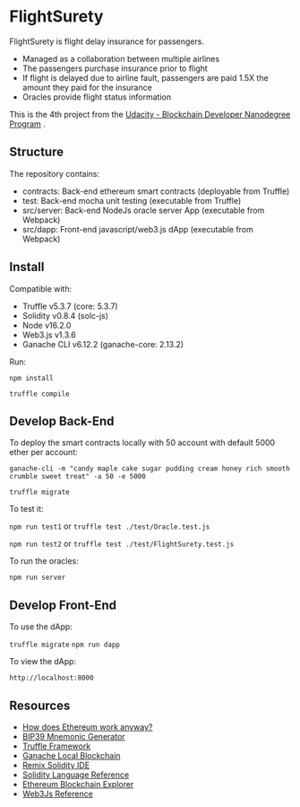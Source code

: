# FlightSurety

FlightSurety is flight delay insurance for passengers.

- Managed as a collaboration between multiple airlines
- The passengers purchase insurance prior to flight
- If flight is delayed due to airline fault, passengers are paid 1.5X the amount they paid for the insurance
- Oracles provide flight status information

This is the 4th project from
the [Udacity - Blockchain Developer Nanodegree Program](https://www.udacity.com/course/blockchain-developer-nanodegree--nd1309)
.

## Structure

The repository contains:

- contracts: Back-end ethereum smart contracts (deployable from Truffle)
- test: Back-end mocha unit testing (executable from Truffle)
- src/server: Back-end NodeJs oracle server App (executable from Webpack)
- src/dapp: Front-end javascript/web3.js dApp (executable from Webpack)

## Install

Compatible with:

* Truffle v5.3.7 (core: 5.3.7)
* Solidity v0.8.4 (solc-js)
* Node v16.2.0
* Web3.js v1.3.6
* Ganache CLI v6.12.2 (ganache-core: 2.13.2)

Run:

`npm install`

`truffle compile`

## Develop Back-End

To deploy the smart contracts locally with 50 account with default 5000 ether per account:

`ganache-cli -m "candy maple cake sugar pudding cream honey rich smooth crumble sweet treat" -a 50 -e 5000`

`truffle migrate`

To test it:

`npm run test1` or `truffle test ./test/Oracle.test.js`

`npm run test2` or `truffle test ./test/FlightSurety.test.js`

To run the oracles:

`npm run server`

## Develop Front-End

To use the dApp:

`truffle migrate`
`npm run dapp`

To view the dApp:

`http://localhost:8000`

## Resources

* [How does Ethereum work anyway?](https://medium.com/@preethikasireddy/how-does-ethereum-work-anyway-22d1df506369)
* [BIP39 Mnemonic Generator](https://iancoleman.io/bip39/)
* [Truffle Framework](http://truffleframework.com/)
* [Ganache Local Blockchain](http://truffleframework.com/ganache/)
* [Remix Solidity IDE](https://remix.ethereum.org/)
* [Solidity Language Reference](http://solidity.readthedocs.io/en/v0.4.24/)
* [Ethereum Blockchain Explorer](https://etherscan.io/)
* [Web3Js Reference](https://github.com/ethereum/wiki/wiki/JavaScript-API)
